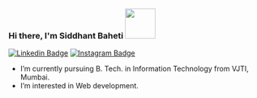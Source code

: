 ### Hi there, I'm Siddhant Baheti <img src="https://imgs.search.brave.com/0jep-2knoESPUQ9WYnEi62ruSkRSOsrGpWQfAxmKVQs/rs:fit:480:480:1/g:ce/aHR0cHM6Ly9tZWRp/YTEudGVub3IuY29t/L2ltYWdlcy8wNDNj/MmRiNmNlNTU4MDgw/ODI0ZTFkYjg3OGIz/Mzg4Mi90ZW5vci5n/aWY_aXRlbWlkPTYx/NTk4MTQ.gif" width="60px" height="60px" >
[![Linkedin Badge](https://img.shields.io/badge/-LinkedIn-0e76a8?style=flat-square&logo=Linkedin&logoColor=white)](www.linkedin.com/in/sid0610)
[![Instagram Badge](https://img.shields.io/badge/-Instagram-e4405f?style=flat-square&logo=Instagram&logoColor=white)](https://www.instagram.com/sid_0610/)


<ul>
  <li>I’m currently pursuing B. Tech. in Information Technology from VJTI, Mumbai.</li>  
  <li>I’m interested in Web development.</li>
</ul>




<!--
**0610sid/0610sid** is a ✨ _special_ ✨ repository because its `README.md` (this file) appears on your GitHub profile.

Here are some ideas to get you started:

- 🔭 I’m currently working on ...
- 🌱 I’m currently learning ...
- 👯 I’m looking to collaborate on ...
- 🤔 I’m looking for help with ...
- 💬 Ask me about ...
- 📫 How to reach me: ...
- 😄 Pronouns: ...
- ⚡ Fun fact: ...
-->
